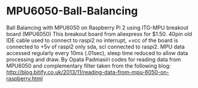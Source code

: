 # MPU6050-Ball-Balancing
Ball Balancing with MPU6050 on Raspberry Pi 2 using ITG-MPU breakout board (MPU6050) This breakout board from aliexpress for $1.50. 40pin old IDE cable used to connect to raspi2 no interrupt, +vcc of the board is connected to +5v of raspi2 only sda, scl connected to raspi2. MPU data accessed regularly every 10ms (.01sec), sleep time reduced to allow data processing and draw. By Opata Padmasiri
codes for reading data from MPU6050 and complementary filter taken from the following blog: http://blog.bitify.co.uk/2013/11/reading-data-from-mpu-6050-on-raspberry.html
 
